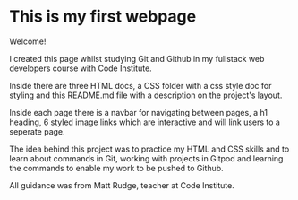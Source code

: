 # This is my first webpage

Welcome!

I created this page whilst studying Git and Github in my fullstack web developers course with Code Institute.

Inside there are three HTML docs, a CSS folder with a css style doc for styling and this README.md file with a description on the project's layout.

Inside each page there is a navbar for navigating between pages, a h1 heading, 6 styled image links which are interactive and will link users to a seperate page.

The idea behind this project was to practice my HTML and CSS skills and to learn about commands in Git, working with projects in Gitpod and learning the commands to enable my work to be pushed to Github.

All guidance was from Matt Rudge, teacher at Code Institute.